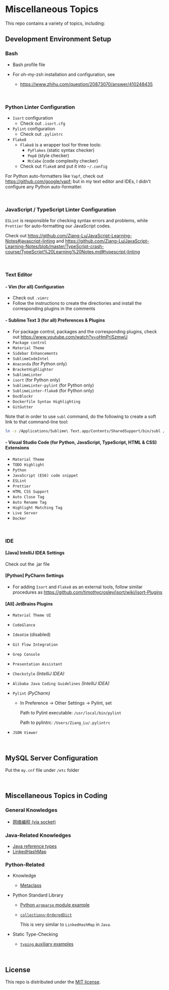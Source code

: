 # Miscellaneous Topics

This repo contains a variety of topics, including:

## Development Environment Setup

### Bash

* Bash profile file
* For oh-my-zsh installation and configuration, see

  * https://www.zhihu.com/question/20873070/answer/410248435

<br>

### Python Linter Configuration

* `Isort` configuration
  * Check out `.isort.cfg`
* `Pylint` configuration
  * Check out `.pylintrc`
* `Flake8`
  * `Flake8` is a wrapper tool for three tools:
    * `PyFlakes` (static syntax checker)
    * `Pep8` (style checker)
    * `McCabe` (code complexity checker)
  * Check out `flake8` and put it into `~/.config`

For Python auto-formatters like `Yapf`, check out https://github.com/google/yapf; but in my text editor and IDEs, I didn't configure any Python auto-formatter.

<br>

### JavaScript / TypeScript Linter Configuration

`ESLint` is responsible for checking syntax errors and problems, while `Prettier` for auto-formatting our JavaScript codes.

Check out https://github.com/Ziang-Lu/JavaScript-Learning-Notes#javascript-linting and https://github.com/Ziang-Lu/JavaScript-Learning-Notes/blob/master/TypeScript-crash-course/TypeScript%20Learning%20Notes.md#typescript-linting

<br>

### Text Editor

#### - Vim   (for all)   Configuration

* Check out `.vimrc`
* Follow the instructions to create the directiories and install the corresponding plugins in the comments

#### - Sublime Text 3   (for all)   Preferences & Plugins

* For package control, packages and the corresponding plugins, check out https://www.youtube.com/watch?v=oHmPrjSzmwU
* `Package control`
* `Material Theme`
* `Sidebar Enhancements`
* `SublimeCodeIntel`
* `Anaconda`   (for Python only)
* `BracketHighlighter`
* `SublimeLinter`
* `isort`   (for Python only)
* `SublimeLinter-pylint`   (for Python only)
* `SublimeLinter-flake8`   (for Python only)
* `DocBlockr`
* `Dockerfile Syntax Highlighting`
* `GitGutter`

Note that in order to use `subl` command, do the following to create a soft link to that command-line tool:

```bash
ln -s /Applications/Sublime\ Text.app/Contents/SharedSupport/bin/subl /usr/local/bin/subl
```

#### - Visual Studio Code   (for Python, JavaScript, TypeScript, HTML & CSS)   Extensions

* `Material Theme`
* `TODO Highlight`
* `Python`
* `JavaScript (ES6) code snippet`
* `ESLint`
* `Prettier`
* `HTML CSS Support`
* `Auto Close Tag`
* `Auto Rename Tag`
* `Highlight Matching Tag`
* `Live Server`
* `Docker`

<br>

### IDE

#### [Java]   IntelliJ IDEA Settings

Check out the .jar file

#### [Python]   PyCharm Settings

* For adding `Isort` and `Flake8` as an external tools, follow similar procedures as https://github.com/timothycrosley/isort/wiki/isort-Plugins

#### [All]   JetBrains Plugins

* `Material Theme UI`

* `CodeGlance`

* `IdeaVim` (disabled)

* `Git Flow Integration`

* `Grep Console`

* `Presentation Assistant`

* `Checkstyle`   *(IntelliJ IDEA)*

* `Alibaba Java Coding Guidelines`   *(IntelliJ IDEA)*

* `Pylint`   *(PyCharm)*

  * In Preference -> Other Settings -> Pylint, set

    Path to Pylint executable: `/usr/local/bin/pylint`

    Path to pylintrc: `/Users/Ziang_Lu/.pylintrc`

* `JSON Viewer`

<br>

## MySQL Server Configuration

Put the `my.cnf` file under `/etc` folder

<br>

## Miscellaneous Topics in Coding

### General Knowledges

* <a href="https://github.com/Ziang-Lu/Miscellaneous/blob/master/%E7%BD%91%E7%BB%9C%E7%BC%96%E7%A8%8B/%E7%BD%91%E7%BB%9C%E7%BC%96%E7%A8%8B.md">网络编程 (via socket)</a>

### Java-Related Knowledges

* <a href="https://github.com/Ziang-Lu/Miscellaneous/blob/master/Java-Related/Java%20Reference%20Types.md">Java reference types</a>
* <a href="https://github.com/Ziang-Lu/Miscellaneous/blob/master/Java-Related/LinkedHashMap">LinkedHashMap</a>

### Python-Related

* Knowledge
  
  * <a href="https://github.com/Ziang-Lu/Miscellaneous/tree/master/Python-Related/Knowledge/Metaclass">Metaclass</a>
* Python Standard Library
  
  * <a href="https://github.com/Ziang-Lu/Miscellaneous/blob/master/Python%20Standard%20Modules%20Demo/argparse_demo.py">Python `argparse` module example</a>
  
  * <a href="https://github.com/Ziang-Lu/Miscellaneous/tree/master/Python-Related/Python Standard Library/collections-OrderedDict">`collections`-`OrderedDict`</a>
  
    This is very similar to `LinkedHashMap` in `Java`.

* Static Type-Checking
  
  * <a href="https://github.com/Ziang-Lu/Miscellaneous/blob/master/Python-Related/Static%20Type-Checking.md">`typing` auxiliary examples</a>

<br>

## License

 This repo is distributed under the <a href="https://github.com/Ziang-Lu/Miscellaneous/blob/master/LICENSE">MIT license</a>.

